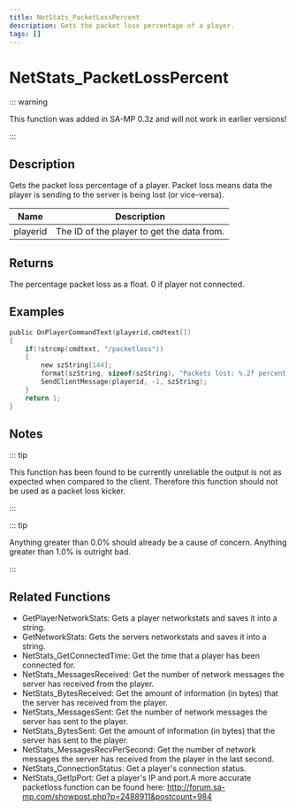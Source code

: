 ```yaml
---
title: NetStats_PacketLossPercent
description: Gets the packet loss percentage of a player.
tags: []
---
```


# NetStats_PacketLossPercent

<TagLinks />

::: warning

This function was added in SA-MP 0.3z and will not work in earlier versions!

:::

## Description

Gets the packet loss percentage of a player. Packet loss means data the player is sending to the server is being lost (or vice-versa).


| Name | Description |
|------|-------------|
|playerid | The ID of the player to get the data from.|


## Returns

The percentage packet loss as a float. 0 if player not connected.


## Examples


```c
public OnPlayerCommandText(playerid,cmdtext[])
{    
    if(!strcmp(cmdtext, "/packetloss"))
    {
        new szString[144];
        format(szString, sizeof(szString), "Packets lost: %.2f percent.", NetStats_PacketLossPercent(playerid));
        SendClientMessage(playerid, -1, szString);
    }
    return 1;
}
```


## Notes

::: tip


This function has been found to be currently unreliable the output is not as expected when compared to the client. Therefore this function should not be used as a packet loss kicker.



:::


::: tip

Anything greater than 0.0% should already be a cause of concern. Anything greater than 1.0% is outright bad.

:::


## Related Functions


-  GetPlayerNetworkStats: Gets a player networkstats and saves it into a string.
-  GetNetworkStats: Gets the servers networkstats and saves it into a string.
-  NetStats_GetConnectedTime: Get the time that a player has been connected for.
-  NetStats_MessagesReceived: Get the number of network messages the server has received from the player.
-  NetStats_BytesReceived: Get the amount of information (in bytes) that the server has received from the player.
-  NetStats_MessagesSent: Get the number of network messages the server has sent to the player.
-  NetStats_BytesSent: Get the amount of information (in bytes) that the server has sent to the player.
-  NetStats_MessagesRecvPerSecond: Get the number of network messages the server has received from the player in the last second.
-  NetStats_ConnectionStatus: Get a player's connection status.
-  NetStats_GetIpPort: Get a player's IP and port.A more accurate packetloss function can be found here: http://forum.sa-mp.com/showpost.php?p=2488911&postcount=984